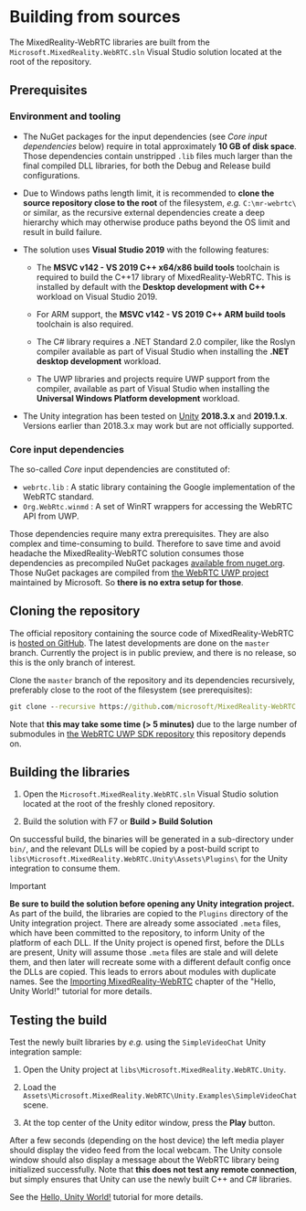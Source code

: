 # Building from sources

The MixedReality-WebRTC libraries are built from the `Microsoft.MixedReality.WebRTC.sln` Visual Studio solution located at the root of the repository.

## Prerequisites

### Environment and tooling

- The NuGet packages for the input dependencies (see _Core input dependencies_ below) require in total approximately **10 GB of disk space**. Those dependencies contain unstripped `.lib` files much larger than the final compiled DLL libraries, for both the Debug and Release build configurations.

- Due to Windows paths length limit, it is recommended to **clone the source repository close to the root** of the filesystem, _e.g._ `C:\mr-webrtc\` or similar, as the recursive external dependencies create a deep hierarchy which may otherwise produce paths beyond the OS limit and result in build failure.

- The solution uses **Visual Studio 2019** with the following features:

  - The **MSVC v142 - VS 2019 C++ x64/x86 build tools** toolchain is required to build the C++17 library of MixedReality-WebRTC. This is installed by default with the **Desktop development with C++** workload on Visual Studio 2019.

  - For ARM support, the **MSVC v142 - VS 2019 C++ ARM build tools** toolchain is also required.

  - The C# library requires a .NET Standard 2.0 compiler, like the Roslyn compiler available as part of Visual Studio when installing the **.NET desktop development** workload.

  - The UWP libraries and projects require UWP support from the compiler, available as part of Visual Studio when installing the **Universal Windows Platform development** workload.

- The Unity integration has been tested on [Unity](https://unity3d.com/get-unity/download) **2018.3.x** and **2019.1.x**. Versions earlier than 2018.3.x may work but are not officially supported.

### Core input dependencies

The so-called _Core_ input dependencies are constituted of:

- `webrtc.lib` : A static library containing the Google implementation of the WebRTC standard.
- `Org.WebRtc.winmd` : A set of WinRT wrappers for accessing the WebRTC API from UWP.

Those dependencies require many extra prerequisites. They are also complex and time-consuming to build. Therefore to save time and avoid headache the MixedReality-WebRTC solution consumes those dependencies as precompiled NuGet packages [available from nuget.org](https://www.nuget.org/packages?q=Microsoft.MixedReality.WebRTC.Native.Core). Those NuGet packages are compiled from [the WebRTC UWP project](https://github.com/webrtc-uwp/webrtc-uwp-sdk) maintained by Microsoft. So **there is no extra setup for those**.

## Cloning the repository

The official repository containing the source code of MixedReality-WebRTC is [hosted on GitHub](https://github.com/microsoft/MixedReality-WebRTC). The latest developments are done on the `master` branch. Currently the project is in public preview, and there is no release, so this is the only branch of interest.

Clone the `master` branch of the repository and its dependencies recursively, preferably close to the root of the filesystem (see prerequisites):

```cmd
git clone --recursive https://github.com/microsoft/MixedReality-WebRTC.git -b master C:\mr-webrtc
```

Note that **this may take some time (> 5 minutes)** due to the large number of submodules in [the WebRTC UWP SDK repository](https://github.com/webrtc-uwp/webrtc-uwp-sdk) this repository depends on.

## Building the libraries

1. Open the `Microsoft.MixedReality.WebRTC.sln` Visual Studio solution located at the root of the freshly cloned repository.

2. Build the solution with F7 or **Build > Build Solution**

On successful build, the binaries will be generated in a sub-directory under `bin/`, and the relevant DLLs will be copied by a post-build script to `libs\Microsoft.MixedReality.WebRTC.Unity\Assets\Plugins\` for the Unity integration to consume them.

> [!IMPORTANT]
> **Be sure to build the solution before opening any Unity integration project.** As part of the build, the libraries are copied to the `Plugins` directory of the Unity integration project. There are already some associated `.meta` files, which have been committed to the repository, to inform Unity of the platform of each DLL. If the Unity project is opened first, before the DLLs are present, Unity will assume those `.meta` files are stale and will delete them, and then later will recreate some with a different default config once the DLLs are copied. This leads to errors about modules with duplicate names. See the [Importing MixedReality-WebRTC](https://microsoft.github.io/MixedReality-WebRTC/manual/helloworld-unity-importwebrtc.md) chapter of the "Hello, Unity World!" tutorial for more details.

## Testing the build

Test the newly built libraries by _e.g._ using the `SimpleVideoChat` Unity integration sample:

1. Open the Unity project at `libs\Microsoft.MixedReality.WebRTC.Unity`.

2. Load the `Assets\Microsoft.MixedReality.WebRTC\Unity.Examples\SimpleVideoChat` scene.

3. At the top center of the Unity editor window, press the **Play** button.

After a few seconds (depending on the host device) the left media player should display the video feed from the local webcam. The Unity console window should also display a message about the WebRTC library being initialized successfully. Note that **this does not test any remote connection**, but simply ensures that Unity can use the newly built C++ and C# libraries.

See the [Hello, Unity World!](https://microsoft.github.io/MixedReality-WebRTC/manual/helloworld-unity.html) tutorial for more details.
